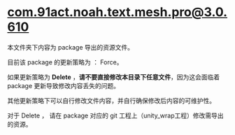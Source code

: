 # com.91act.noah.text.mesh.pro@3.0.610

本文件夹下内容为 package 导出的资源文件。

目前该 package 的更新策略为 ： Force。

如果更新策略为 **Delete** ，**请不要直接修改本目录下任意文件**，因为这会面临着 package 更新导致修改内容丢失的问题。

其他更新策略下可以自行修改文件内容，并自行确保修改后内容的可维护性。

对于 Delete ， 请在 package 对应的 git 工程上（unity_wrap工程）修改需导出的资源。

